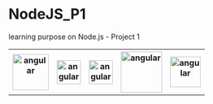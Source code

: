 <link rel="stylesheet" type="text/css" href="https://github.com/Rokh4/NodeJS_P1/blob/master/readme.css">

# NodeJS_P1
learning purpose on Node.js - Project 1


<div class="rokh_1 rokh_css_div_table" 
    >
<table class="rokh_1 rokh_css_table">
  <tr>
      <th><img src="https://upload.wikimedia.org/wikipedia/commons/thumb/d/d5/IntelliJ_IDEA_Logo.svg/220px-IntelliJ_IDEA_Logo.svg.png" alt="angular" height="71"></th>
      <th><img src="https://upload.wikimedia.org/wikipedia/en/thumb/4/45/MongoDB-Logo.svg/250px-MongoDB-Logo.svg.png" alt="angular" height="47"></th> 
      <th><img src="https://upload.wikimedia.org/wikipedia/commons/thumb/6/64/Expressjs.png/220px-Expressjs.png" alt="angular" height="47"></th>
      <th><img src="https://angular.io/assets/images/logos/angular/shield-large.svg" alt="angular" height="81" style=""></th>
      <th><img src="https://upload.wikimedia.org/wikipedia/commons/thumb/d/d9/Node.js_logo.svg/220px-Node.js_logo.svg.png" alt="angular" height="60"></th>
  </tr>
</table>
</div>
